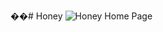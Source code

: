 ��#   H o n e y 
 
 ![Honey Home Page](https://github.com/user-attachments/assets/ff4fb6f6-852f-410c-999f-37c832533cb4)
